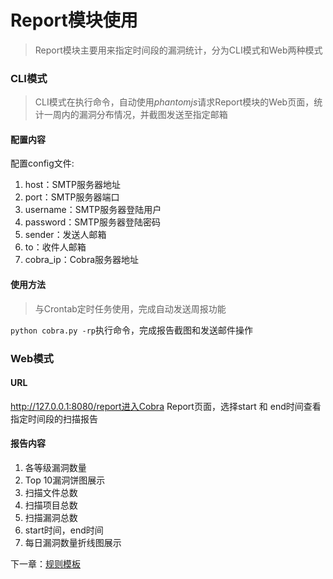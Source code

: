 # Report模块使用
> Report模块主要用来指定时间段的漏洞统计，分为CLI模式和Web两种模式 

### CLI模式
> CLI模式在执行命令，自动使用*phantomjs*请求Report模块的Web页面，统计一周内的漏洞分布情况，并截图发送至指定邮箱

#### 配置内容
配置config文件:
1. host：SMTP服务器地址
2. port：SMTP服务器端口
3. username：SMTP服务器登陆用户
4. password：SMTP服务器登陆密码
5. sender：发送人邮箱
6. to：收件人邮箱
7. cobra_ip：Cobra服务器地址

#### 使用方法
> 与Crontab定时任务使用，完成自动发送周报功能

`python cobra.py -rp`执行命令，完成报告截图和发送邮件操作

### Web模式

#### URL
http://127.0.0.1:8080/report进入Cobra Report页面，选择start 和 end时间查看指定时间段的扫描报告

#### 报告内容
1. 各等级漏洞数量
2. Top 10漏洞饼图展示
3. 扫描文件总数
4. 扫描项目总数
5. 扫描漏洞总数
6. start时间，end时间
7. 每日漏洞数量折线图展示

下一章：[规则模板](http://cobra.feei.cn/rule_template)
